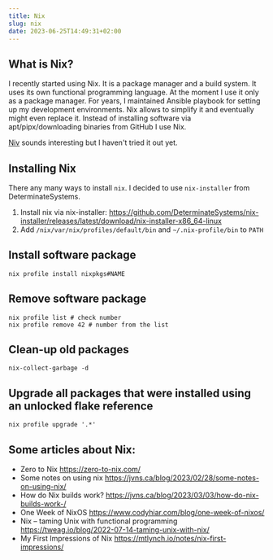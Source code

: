 ```yaml
---
title: Nix
slug: nix
date: 2023-06-25T14:49:31+02:00
---
```


## What is Nix?
I recently started using Nix. It is a package manager and a build system. It uses its own functional programming language.
At the moment I use it only as a package manager. For years, I maintained Ansible playbook for setting up my development environments.
Nix allows to simplify it and eventually might even replace it.
Instead of installing software via apt/pipx/downloading binaries from GitHub I use Nix.

[Niv](https://github.com/nmattia/niv#getting-started) sounds interesting but I haven't tried it out yet.

##  Installing Nix
There any many ways to install `nix`. I decided to use `nix-installer` from DeterminateSystems.
1. Install nix via nix-installer: https://github.com/DeterminateSystems/nix-installer/releases/latest/download/nix-installer-x86_64-linux
2. Add `/nix/var/nix/profiles/default/bin` and `~/.nix-profile/bin` to `PATH`

## Install software package
`nix profile install nixpkgs#NAME`

## Remove software package
```
nix profile list # check number
nix profile remove 42 # number from the list
```

## Clean-up old packages
`nix-collect-garbage -d`

## Upgrade all packages that were installed using an unlocked flake reference
`nix profile upgrade '.*'`

## Some articles about Nix:
- Zero to Nix https://zero-to-nix.com/
- Some notes on using nix https://jvns.ca/blog/2023/02/28/some-notes-on-using-nix/
- How do Nix builds work? https://jvns.ca/blog/2023/03/03/how-do-nix-builds-work-/
- One Week of NixOS https://www.codyhiar.com/blog/one-week-of-nixos/
- Nix – taming Unix with functional programming https://tweag.io/blog/2022-07-14-taming-unix-with-nix/
- My First Impressions of Nix https://mtlynch.io/notes/nix-first-impressions/